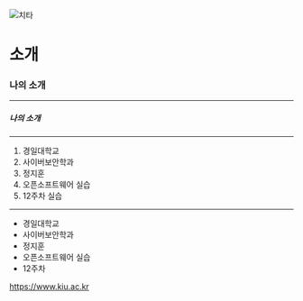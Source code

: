 ![치타](./image/치타.jpg)
# 소개
### 나의 소개
---
##### 나의 소개
---
1. 경일대학교
2. 사이버보안학과
3. 정지훈
4. 오픈소프트웨어 실습
5. 12주차 실습

***

- 경일대학교
- 사이버보안학과
- 정지훈
- 오픈소프트웨어 실습
- 12주차

<https://www.kiu.ac.kr>

